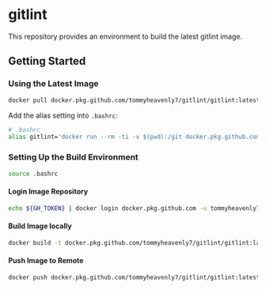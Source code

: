 # gitlint

This repository provides an environment to build the latest gitlint image.

## Getting Started

### Using the Latest Image

```bash
docker pull docker.pkg.github.com/tommyheavenly7/gitlint/gitlint:latest
```

Add the alias setting into `.bashrc`:

```bash
# .bashrc
alias gitlint='docker run --rm -ti -v $(pwd):/git docker.pkg.github.com/tommyheavenly7/gitlint/gitlint:latest'
```

### Setting Up the Build Environment

```bash
source .bashrc
```

#### Login Image Repository

```bash
echo ${GH_TOKEN} | docker login docker.pkg.github.com -u tommyheavenly7 --password-stdin
```

#### Build Image locally

```bash
docker build -t docker.pkg.github.com/tommyheavenly7/gitlint/gitlint:latest ./docker/gitlint
```

#### Push Image to Remote

```bash
docker push docker.pkg.github.com/tommyheavenly7/gitlint/gitlint:latest
```
